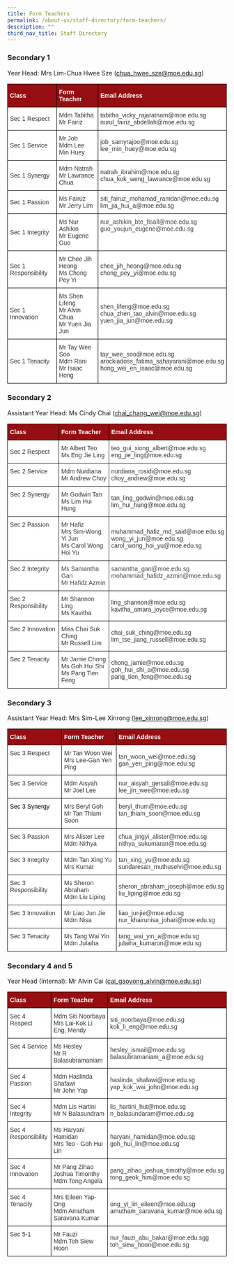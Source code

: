 ```yaml
---
title: Form Teachers
permalink: /about-us/staff-directory/form-teachers/
description: ""
third_nav_title: Staff Directory
---
```

### Secondary 1

Year Head: Mrs Lim-Chua Hwee Sze (chua_hwee_sze@moe.edu.sg)

<style type="text/css">
.tg  {border-collapse:collapse;border-spacing:0;}
.tg td{border-color:black;border-style:solid;border-width:1px;font-family:Arial, sans-serif;font-size:14px;
  overflow:hidden;padding:10px 5px;word-break:normal;}
.tg th{border-color:black;border-style:solid;border-width:1px;font-family:Arial, sans-serif;font-size:14px;
  font-weight:normal;overflow:hidden;padding:10px 5px;word-break:normal;}
.tg .tg-2ske{background-color:#960E12;color:#FFF;font-weight:bold;text-align:left;vertical-align:middle}
.tg .tg-xuzz{background-color:#FFF;color:#343434;text-align:left;vertical-align:middle}
.tg .tg-l7na{background-color:#FFF;color:#444;text-align:left;vertical-align:top}
</style>
<table class="tg">
<thead>
  <tr>
    <th class="tg-2ske"><span style="font-weight:bold;color:#FFF;background-color:#960E12">Class</span></th>
    <th class="tg-2ske"><span style="font-weight:bold;color:#FFF;background-color:#960E12">Form Teacher</span></th>
    <th class="tg-2ske"><span style="font-weight:bold;color:#FFF;background-color:#960E12">Email Address</span></th>
  </tr>
</thead>
<tbody>
  <tr>
    <td class="tg-xuzz"><span style="color:#343434;background-color:#FFF">Sec 1 Respect</span></td>
    <td class="tg-xuzz"><span style="color:#343434;background-color:#FFF">Mdm Tabitha</span><br><span style="color:#343434;background-color:#FFF">Mr Fairiz</span></td>
    <td class="tg-xuzz"><span style="color:#343434;background-color:#FFF">tabitha_vicky_rajaratnam@moe.edu.sg</span><br><span style="color:#343434;background-color:#FFF">nurul_fairiz_abdellah@moe.edu.sg</span><br></td>
  </tr>
  <tr>
    <td class="tg-xuzz"><span style="color:#343434;background-color:#FFF">Sec 1 Service</span></td>
    <td class="tg-xuzz"><span style="color:#343434;background-color:#FFF">Mr Job</span><br><span style="color:#343434;background-color:#FFF">Mdm Lee Min Huey</span></td>
    <td class="tg-xuzz"><span style="color:#343434;background-color:#FFF">job_samyrajoo@moe.edu.sg</span><br><span style="color:#343434;background-color:#FFF">lee_min_huey@moe.edu.sg</span><br></td>
  </tr>
  <tr>
    <td class="tg-xuzz"><span style="color:#343434;background-color:#FFF">Sec 1 Synergy</span></td>
    <td class="tg-xuzz"><span style="color:#343434;background-color:#FFF">Mdm Natrah</span><br><span style="color:#343434;background-color:#FFF">Mr Lawrance Chua</span></td>
    <td class="tg-xuzz"><span style="color:#343434;background-color:#FFF">natrah_ibrahim@moe.edu.sg</span><br><span style="color:#343434;background-color:#FFF">chua_kok_weng_lawrance@moe.edu.sg</span><br></td>
  </tr>
  <tr>
    <td class="tg-xuzz"><span style="color:#343434;background-color:#FFF">Sec 1 Passion</span></td>
    <td class="tg-xuzz"><span style="color:#343434;background-color:#FFF">Ms Fairuz</span><br>Mr Jerry Lim<br></td>
    <td class="tg-xuzz"><span style="color:#343434;background-color:#FFF">siti_fairuz_mohamad_ramdan@moe.edu.sg</span><br><span style="color:#343434;background-color:#FFF">lim_jia_hui_a@moe.edu.sg</span><br></td>
  </tr>
  <tr>
    <td class="tg-xuzz"><span style="color:#343434;background-color:#FFF">Sec 1 Integrity</span></td>
    <td class="tg-xuzz"><span style="color:#343434;background-color:#FFF">Ms Nur Ashikin</span><br>Mr Eugene Guo</td>
    <td class="tg-l7na">nur_ashikin_bte_fisall@moe.edu.sg<br>guo_youjun_eugene@moe.edu.sg<br></td>
  </tr>
  <tr>
    <td class="tg-xuzz"><span style="color:#343434;background-color:#FFF">Sec 1 Responsibility</span></td>
    <td class="tg-xuzz"><span style="color:#343434;background-color:#FFF">Mr Chee Jih Heong</span><br><span style="color:#343434;background-color:#FFF">Ms Chong Pey Yi</span></td>
    <td class="tg-xuzz"><span style="color:#343434;background-color:#FFF">chee_jih_heong@moe.edu.sg</span><br><span style="color:#343434;background-color:#FFF">chong_pey_yi@moe.edu.sg</span><br></td>
  </tr>
  <tr>
    <td class="tg-xuzz"><span style="color:#343434;background-color:#FFF">Sec 1 Innovation</span></td>
    <td class="tg-xuzz"><span style="color:#343434;background-color:#FFF">Ms Shen Lifeng</span><br>Mr Alvin Chua<br><span style="color:#343434;background-color:#FFF">Mr Yuen Jia Jun</span></td>
    <td class="tg-xuzz"><span style="color:#343434;background-color:#FFF">shen_lifeng@moe.edu.sg</span><br><span style="color:#343434;background-color:#FFF">chua_zhen_tao_alvin@moe.edu.sg</span><br><span style="color:#343434;background-color:#FFF">yuen_jia_jun@moe.edu.sg</span><br></td>
  </tr>
  <tr>
    <td class="tg-xuzz"><span style="color:#343434;background-color:#FFF">Sec 1 Tenacity</span></td>
    <td class="tg-xuzz"><span style="color:#343434;background-color:#FFF">Mr Tay Wee Soo</span><br><span style="color:#343434;background-color:#FFF">Mdm Rani</span><br><span style="color:#343434;background-color:#FFF">Mr Isaac Hong</span></td>
    <td class="tg-xuzz"><span style="color:#343434;background-color:#FFF">tay_wee_soo@moe.edu.sg</span><br><span style="color:#343434;background-color:#FFF">arockiadoss_fatima_sahayarani@moe.edu.sg</span><br><span style="color:#343434;background-color:#FFF">hong_wei_en_isaac@moe.edu.sg</span></td>
  </tr>
</tbody>
</table>

### Secondary 2

Assistant Year Head: Ms Cindy Chai (chai_chang_wei@moe.edu.sg)

<style type="text/css">
.tg  {border-collapse:collapse;border-spacing:0;}
.tg td{border-color:black;border-style:solid;border-width:1px;font-family:Arial, sans-serif;font-size:14px;
  overflow:hidden;padding:10px 5px;word-break:normal;}
.tg th{border-color:black;border-style:solid;border-width:1px;font-family:Arial, sans-serif;font-size:14px;
  font-weight:normal;overflow:hidden;padding:10px 5px;word-break:normal;}
.tg .tg-2ske{background-color:#960E12;color:#FFF;font-weight:bold;text-align:left;vertical-align:middle}
.tg .tg-xuzz{background-color:#FFF;color:#343434;text-align:left;vertical-align:middle}
.tg .tg-kp75{background-color:#FFF;color:#343434;text-align:left;vertical-align:top}
.tg .tg-l7na{background-color:#FFF;color:#444;text-align:left;vertical-align:top}
</style>
<table class="tg">
<thead>
  <tr>
    <th class="tg-2ske"><span style="font-weight:bold;color:#FFF;background-color:#960E12">Class</span></th>
    <th class="tg-2ske"><span style="font-weight:bold;color:#FFF;background-color:#960E12">Form Teacher</span></th>
    <th class="tg-2ske"><span style="font-weight:bold;color:#FFF;background-color:#960E12">Email Address</span></th>
  </tr>
</thead>
<tbody>
  <tr>
    <td class="tg-xuzz"><span style="color:#343434;background-color:#FFF">Sec 2 Respect</span></td>
    <td class="tg-xuzz"><span style="color:#343434;background-color:#FFF">Mr Albert Teo</span><br><span style="color:#343434;background-color:#FFF">Ms Eng Jie Ling</span><br></td>
    <td class="tg-xuzz"><span style="color:#343434;background-color:#FFF">teo_gui_xiong_albert@moe.edu.sg</span><br><span style="color:#343434;background-color:#FFF">eng_jie_ling@moe.edu.sg</span><br></td>
  </tr>
  <tr>
    <td class="tg-kp75">Sec 2 Service</td>
    <td class="tg-xuzz"><span style="color:#343434;background-color:#FFF">Mdm Nurdiana</span><br><span style="color:#343434;background-color:#FFF">Mr Andrew Choy</span><br></td>
    <td class="tg-xuzz"><span style="color:#343434;background-color:#FFF">nurdiana_rosidi@moe.edu.sg</span><br><span style="color:#343434;background-color:#FFF">choy_andrew@moe.edu.sg</span><br></td>
  </tr>
  <tr>
    <td class="tg-kp75">Sec 2 Synergy</td>
    <td class="tg-xuzz"><span style="color:#343434;background-color:#FFF">Mr Godwin Tan</span><br><span style="color:#343434;background-color:#FFF">Ms Lim Hui Hung</span><br></td>
    <td class="tg-xuzz"><span style="color:#343434;background-color:#FFF">tan_ling_godwin@moe.edu.sg</span><br><span style="color:#343434;background-color:#FFF">lim_hui_hung@moe.edu.sg</span><br></td>
  </tr>
  <tr>
    <td class="tg-kp75">Sec 2 Passion</td>
    <td class="tg-xuzz"><span style="color:#343434;background-color:#FFF">Mr Hafiz</span><br><span style="color:#343434;background-color:#FFF">Mrs Sim-Wong Yi Jun</span><br><span style="color:#343434;background-color:#FFF">Ms Carol Wong Hoi Yu</span></td>
    <td class="tg-xuzz"><span style="color:#343434;background-color:#FFF">muhammad_hafiz_md_said@moe.edu.sg</span><br><span style="color:#343434;background-color:#FFF">wong_yi_jun@moe.edu.sg</span><br><span style="color:#343434;background-color:#FFF">carol_wong_hoi_yu@moe.edu.sg</span><br></td>
  </tr>
  <tr>
    <td class="tg-kp75">Sec 2 Integrity</td>
    <td class="tg-l7na">Ms Samantha Gan<br>Mr Hafidz Azmin</td>
    <td class="tg-l7na">samantha_gan@moe.edu.sg<br>mohammad_hafidz_azmin@moe.edu.sg</td>
  </tr>
  <tr>
    <td class="tg-kp75">Sec 2 Responsibility</td>
    <td class="tg-xuzz"><span style="color:#343434;background-color:#FFF">Mr Shannon Ling</span><br><span style="color:#343434;background-color:#FFF">Ms Kavitha</span><br></td>
    <td class="tg-xuzz"><span style="color:#343434;background-color:#FFF">ling_shannon@moe.edu.sg</span><br><span style="color:#343434;background-color:#FFF">kavitha_amara_joyce@moe.edu.sg</span><br></td>
  </tr>
  <tr>
    <td class="tg-kp75">Sec 2 Innovation</td>
    <td class="tg-xuzz"><span style="color:#343434;background-color:#FFF">Miss Chai Suk Ching</span><br><span style="color:#343434;background-color:#FFF">Mr Russell Lim</span><br></td>
    <td class="tg-xuzz"><span style="color:#343434;background-color:#FFF">chai_suk_ching@moe.edu.sg</span><br><span style="color:#343434;background-color:#FFF">lim_tse_jiang_russell@moe.edu.sg</span><br></td>
  </tr>
  <tr>
    <td class="tg-kp75">Sec 2 Tenacity</td>
    <td class="tg-xuzz"><span style="color:#343434;background-color:#FFF">Mr Jamie Chong</span><br><span style="color:#343434;background-color:#FFF">Ms Goh Hui Shi</span><br>Ms Pang Tien Feng</td>
    <td class="tg-xuzz"><span style="color:#343434;background-color:#FFF">chong_jamie@moe.edu.sg</span><br><span style="color:#343434;background-color:#FFF">goh_hui_shi_a@moe.edu.sg</span><br><span style="color:#343434;background-color:#FFF">pang_tien_feng@moe.edu.sg</span><br></td>
  </tr>
</tbody>
</table>

### Secondary 3

Assistant Year Head: Mrs Sim-Lee Xinrong (lee_xinrong@moe.edu.sg)

<style type="text/css">
.tg  {border-collapse:collapse;border-spacing:0;}
.tg td{border-color:black;border-style:solid;border-width:1px;font-family:Arial, sans-serif;font-size:14px;
  overflow:hidden;padding:10px 5px;word-break:normal;}
.tg th{border-color:black;border-style:solid;border-width:1px;font-family:Arial, sans-serif;font-size:14px;
  font-weight:normal;overflow:hidden;padding:10px 5px;word-break:normal;}
.tg .tg-2ske{background-color:#960E12;color:#FFF;font-weight:bold;text-align:left;vertical-align:middle}
.tg .tg-kp75{background-color:#FFF;color:#343434;text-align:left;vertical-align:top}
.tg .tg-xuzz{background-color:#FFF;color:#343434;text-align:left;vertical-align:middle}
</style>
<table class="tg">
<thead>
  <tr>
    <th class="tg-2ske"><span style="font-weight:bold;color:#FFF;background-color:#960E12">Class</span></th>
    <th class="tg-2ske"><span style="font-weight:bold;color:#FFF;background-color:#960E12">Form Teacher</span></th>
    <th class="tg-2ske"><span style="font-weight:bold;color:#FFF;background-color:#960E12">Email Address</span></th>
  </tr>
</thead>
<tbody>
  <tr>
    <td class="tg-kp75">Sec 3 Respect</td>
    <td class="tg-xuzz"><span style="color:#343434;background-color:#FFF">Mr Tan Woon Wei</span><br><span style="color:#343434;background-color:#FFF">Mrs Lee-Gan Yen Ping</span><br></td>
    <td class="tg-xuzz"><span style="color:#343434;background-color:#FFF">tan_woon_wei@moe.edu.sg</span><br><span style="color:#343434;background-color:#FFF">gan_yen_ping@moe.edu.sg</span><br></td>
  </tr>
  <tr>
    <td class="tg-kp75">Sec 3 Service</td>
    <td class="tg-xuzz"><span style="color:#343434;background-color:#FFF">Mdm Aisyah</span><br><span style="color:#343434;background-color:#FFF">Mr Joel Lee</span><br></td>
    <td class="tg-xuzz"><span style="color:#343434;background-color:#FFF">nur_aisyah_gersali@moe.edu.sg</span><br><span style="color:#343434;background-color:#FFF">lee_jin_wee@moe.edu.sg</span><br></td>
  </tr>
  <tr>
    <td class="tg-kp75"><span style="color:#000">Sec 3 Synergy</span></td>
    <td class="tg-xuzz"><span style="color:#343434;background-color:#FFF">Mrs Beryl Goh</span><br><span style="color:#343434;background-color:#FFF">Mr Tan Thiam Soon</span><br></td>
    <td class="tg-kp75">beryl_thum@moe.edu.sg<br><span style="color:#343434;background-color:#FFF">tan_thiam_soon@moe.edu.sg</span></td>
  </tr>
  <tr>
    <td class="tg-kp75">Sec 3 Passion</td>
    <td class="tg-xuzz"><span style="color:#343434;background-color:#FFF">Mrs Alister Lee</span><br><span style="color:#343434;background-color:#FFF">Mdm Nithya</span><br></td>
    <td class="tg-xuzz"><span style="color:#343434;background-color:#FFF">chua_jingyi_alister@moe.edu.sg</span><br><span style="color:#343434;background-color:#FFF">nithya_sukumaran@moe.edu.sg</span><br></td>
  </tr>
  <tr>
    <td class="tg-kp75">Sec 3 Integrity</td>
    <td class="tg-kp75">Mdm Tan Xing Yu<br><span style="color:#343434;background-color:#FFF">Mrs Kumar</span><br></td>
    <td class="tg-xuzz"><span style="color:#343434;background-color:#FFF">tan_xing_yu@moe.edu.sg</span><br><span style="color:#343434;background-color:#FFF">sundaresan_muthuselvi@moe.edu.sg</span><br></td>
  </tr>
  <tr>
    <td class="tg-kp75">Sec 3 Responsibility</td>
    <td class="tg-xuzz"><span style="color:#343434;background-color:#FFF">Ms Sheron Abraham</span><br><span style="color:#343434;background-color:#FFF">Mdm Liu Liping</span><br></td>
    <td class="tg-xuzz"><span style="color:#343434;background-color:#FFF">sheron_abraham_joseph@moe.edu.sg</span><br><span style="color:#343434;background-color:#FFF">liu_liping@moe.edu.sg</span><br></td>
  </tr>
  <tr>
    <td class="tg-kp75">Sec 3 Innovation</td>
    <td class="tg-xuzz"><span style="color:#343434;background-color:#FFF">Mr Liao Jun Jie</span><br><span style="color:#343434;background-color:#FFF">Mdm Nisa</span><br></td>
    <td class="tg-xuzz"><span style="color:#343434;background-color:#FFF">liao_junjie@moe.edu.sg</span><br><span style="color:#343434;background-color:#FFF">nur_khairunisa_johari@moe.edu.sg</span><br></td>
  </tr>
  <tr>
    <td class="tg-kp75">Sec 3 Tenacity</td>
    <td class="tg-xuzz"><span style="color:#343434;background-color:#FFF">Ms Tang Wai Yin</span><br><span style="color:#343434;background-color:#FFF">Mdm Julaiha</span><br></td>
    <td class="tg-xuzz"><span style="color:#343434;background-color:#FFF">tang_wai_yin_a@moe.edu.sg</span><br><span style="color:#343434;background-color:#FFF">julaiha_kumaron@moe.edu.sg</span><br></td>
  </tr>
</tbody>
</table>

### Secondary 4 and 5

Year Head (Internal): Mr Alvin Cai (cai_gaoyong_alvin@moe.edu.sg)

<style type="text/css">
.tg  {border-collapse:collapse;border-spacing:0;}
.tg td{border-color:black;border-style:solid;border-width:1px;font-family:Arial, sans-serif;font-size:14px;
  overflow:hidden;padding:10px 5px;word-break:normal;}
.tg th{border-color:black;border-style:solid;border-width:1px;font-family:Arial, sans-serif;font-size:14px;
  font-weight:normal;overflow:hidden;padding:10px 5px;word-break:normal;}
.tg .tg-2ske{background-color:#960E12;color:#FFF;font-weight:bold;text-align:left;vertical-align:middle}
.tg .tg-kp75{background-color:#FFF;color:#343434;text-align:left;vertical-align:top}
.tg .tg-xuzz{background-color:#FFF;color:#343434;text-align:left;vertical-align:middle}
</style>
<table class="tg">
<thead>
  <tr>
    <th class="tg-2ske"><span style="font-weight:bold;color:#FFF;background-color:#960E12">Class</span></th>
    <th class="tg-2ske"><span style="font-weight:bold;color:#FFF;background-color:#960E12">Form Teacher</span></th>
    <th class="tg-2ske"><span style="font-weight:bold;color:#FFF;background-color:#960E12">Email Address</span></th>
  </tr>
</thead>
<tbody>
  <tr>
    <td class="tg-kp75">Sec 4 Respect</td>
    <td class="tg-xuzz"><span style="color:#343434;background-color:#FFF">Mdm Siti Noorbaya</span><br><span style="color:#343434;background-color:#FFF">Mrs Lai-Kok Li Eng, Mendy</span><br></td>
    <td class="tg-xuzz"><span style="color:#343434;background-color:#FFF">siti_noorbaya@moe.edu.sg</span><br><span style="color:#343434;background-color:#FFF">kok_li_eng@moe.edu.sg</span><br></td>
  </tr>
  <tr>
    <td class="tg-kp75">Sec 4 Service</td>
    <td class="tg-xuzz"><span style="color:#343434;background-color:#FFF">Ms Hesley</span><br><span style="color:#343434;background-color:#FFF">Mr R Balasubramaniam</span><br></td>
    <td class="tg-xuzz"><span style="color:#343434;background-color:#FFF">hesley_ismail@moe.edu.sg</span><br><span style="color:#343434;background-color:#FFF">  
balasubramaniam_a@moe.edu.sg</span><br>
   </td>
  </tr>
  <tr>
    <td class="tg-kp75">Sec 4 Passion</td>
    <td class="tg-xuzz"><span style="color:#343434;background-color:#FFF">Mdm Haslinda Shafawi</span><br><span style="color:#343434;background-color:#FFF">Mr John Yap</span><br></td>
    <td class="tg-xuzz"><span style="color:#343434;background-color:#FFF">haslinda_shafawi@moe.edu.sg</span><br><span style="color:#343434;background-color:#FFF">  
yap_kok_wai_john@moe.edu.sg</span><br></td>
  </tr>
  <tr>
    <td class="tg-kp75">Sec 4 Integrity</td>
    <td class="tg-kp75">Mdm Lis Hartini<br><span style="color:#343434;background-color:#FFF">Mr N Balasundram</span><br></td>
    <td class="tg-xuzz"><span style="color:#343434;background-color:#FFF">  
lis_hartini_hut@moe.edu.sg</span><br><span style="color:#343434;background-color:#FFF">n_balasundaram@moe.edu.sg</span><br></td>
  </tr>
  <tr>
    <td class="tg-kp75">Sec 4 Responsibility</td>
    <td class="tg-xuzz"><span style="color:#343434;background-color:#FFF">Ms Haryani Hamidan</span><br><span style="color:#343434;background-color:#FFF">Mrs Teo - Goh Hui Lin</span><br></td>
    <td class="tg-xuzz"><span style="color:#343434;background-color:#FFF">  
haryani_hamidan@moe.edu.sg</span><br><span style="color:#343434;background-color:#FFF">  
goh_hui_lin@moe.edu.sg</span><br></td>
  </tr>
  <tr>
    <td class="tg-kp75">Sec 4 Innovation</td>
    <td class="tg-xuzz"><span style="color:#343434;background-color:#FFF">Mr Pang Zihao Joshua Timonthy</span><br><span style="color:#343434;background-color:#FFF">Mdm Tong Angela</span><br></td>
    <td class="tg-xuzz"><span style="color:#343434;background-color:#FFF">  
pang_zihao_joshua_timothy@moe.edu.sg</span><br><span style="color:#343434;background-color:#FFF">tong_geok_him@moe.edu.sg</span><br></td>
  </tr>
  <tr>
    <td class="tg-kp75">Sec 4 Tenacity</td>
    <td class="tg-xuzz"><span style="color:#343434;background-color:#FFF">Mrs Eileen Yap-Ong</span><br><span style="color:#343434;background-color:#FFF">Mdm Amutham Saravana Kumar</span><br></td>
    <td class="tg-xuzz"><span style="color:#343434;background-color:#FFF">  
ong_yi_lin_eileen@moe.edu.sg</span><br><span style="color:#343434;background-color:#FFF">amutham_saravana_kumar@moe.edu.sg</span><br></td>
  </tr>
	<tr><td class="tg-kp75">Sec 5-1</td>
    <td class="tg-xuzz"><span style="color:#343434;background-color:#FFF">Mr Fauzi</span><br><span style="color:#343434;background-color:#FFF">Mdm Toh Siew Hoon</span><br></td>
    <td class="tg-xuzz"><span style="color:#343434;background-color:#FFF">  
nur_fauzi_abu_bakar@moe.edu.sgg</span><br><span style="color:#343434;background-color:#FFF">  
toh_siew_hoon@moe.edu.sg</span><br>
  </td></tr>
  <tr>
</tr></tbody>
</table>